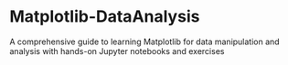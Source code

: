 # Matplotlib-DataAnalysis
 A comprehensive guide to learning Matplotlib for data manipulation and analysis with hands-on Jupyter notebooks and exercises
